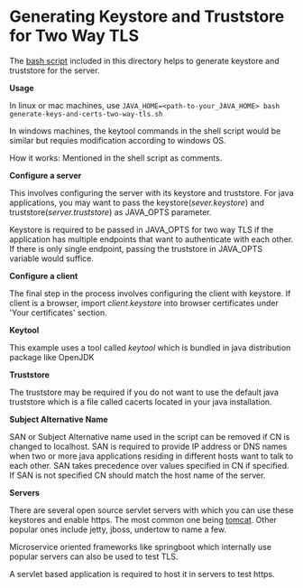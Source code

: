 # Generating Keystore and Truststore for Two Way TLS

The [bash script] included in this directory helps to generate keystore and truststore for the server.

**Usage**

In linux or mac machines, use `JAVA_HOME=<path-to-your_JAVA_HOME> bash generate-keys-and-certs-two-way-tls.sh`

In windows machines, the keytool commands in the shell script would be similar but requies modification according to windows OS.

How it works: Mentioned in the shell script as comments.

**Configure a server**

This involves configuring the server with its keystore and truststore. For java applications, you may want to pass
the keystore(_sever.keystore_) and truststore(_server.truststore_) as JAVA_OPTS parameter. 

Keystore is required to be passed in JAVA_OPTS for two way TLS if the application has multiple endpoints that want to 
authenticate with each other. If there is only single endpoint, passing the truststore in JAVA_OPTS variable would suffice. 

**Configure a client**

The final step in the process involves configuring the client with keystore. If client is a browser, import _client.keystore_
into  browser certificates under 'Your certificates' section.

**Keytool**

This example uses a tool called _keytool_ which is bundled in java distribution package like OpenJDK

**Truststore**

The truststore may be required if you do not want to use the default java truststore which is a file called cacerts located 
in your java installation. 

**Subject Alternative Name**

SAN or Subject Alternative name used in the script can be removed if CN is changed to localhost. SAN is required to provide 
IP address or DNS names when two or more java applications residing in different hosts want to talk to each other. SAN takes 
precedence over values specified in CN if specified. If SAN is not specified CN should match the host name of the server.

**Servers**

There are several open source servlet servers with which you can use these keystores and enable https. 
The most common one being [tomcat]. Other popular ones include jetty, jboss, undertow to name a few.

Microservice oriented frameworks like springboot which internally use popular servers can also be used
to test TLS.

A servlet based application is required to host it in servers to test https.

[bash script]: generate-keys-and-certs-two-way-tls.sh
[tomcat]: https://tomcat.apache.org/